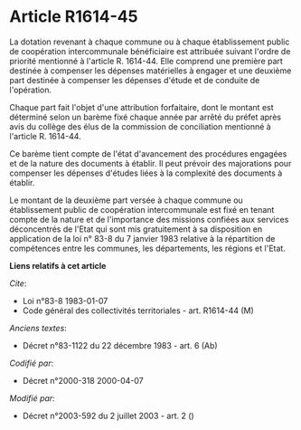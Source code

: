 # Article R1614-45

La dotation revenant à chaque commune ou à chaque établissement public de coopération intercommunale bénéficiaire est
attribuée suivant l'ordre de priorité mentionné à l'article R. 1614-44. Elle comprend une première part destinée à compenser
les dépenses matérielles à engager et une deuxième part destinée à compenser les dépenses d'étude et de conduite de
l'opération.

Chaque part fait l'objet d'une attribution forfaitaire, dont le montant est déterminé selon un barème fixé chaque année par
arrêté du préfet après avis du collège des élus de la commission de conciliation mentionné à l'article R. 1614-44.

Ce barème tient compte de l'état d'avancement des procédures engagées et de la nature des documents à établir. Il peut
prévoir des majorations pour compenser les dépenses d'études liées à la complexité des documents à établir.

Le montant de la deuxième part versée à chaque commune ou établissement public de coopération intercommunale est fixé en
tenant compte de la nature et de l'importance des missions confiées aux services déconcentrés de l'Etat qui sont mis
gratuitement à sa disposition en application de la loi n° 83-8 du 7 janvier 1983 relative à la répartition de compétences
entre les communes, les départements, les régions et l'Etat.

**Liens relatifs à cet article**

_Cite_:

  - Loi n°83-8 1983-01-07
  - Code général des collectivités territoriales - art. R1614-44 (M)

_Anciens textes_:

  - Décret n°83-1122 du 22 décembre 1983 - art. 6 (Ab)

_Codifié par_:

  - Décret n°2000-318 2000-04-07

_Modifié par_:

  - Décret n°2003-592 du 2 juillet 2003 - art. 2 ()
